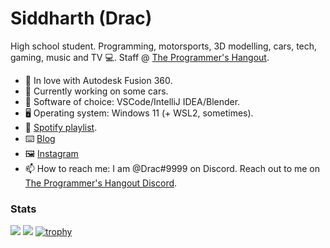 # Siddharth (Drac)

High school student. Programming, motorsports, 3D modelling, cars, tech, gaming, music and TV :computer:. Staff @ [The Programmer's Hangout](https://discord.gg/programming).

- 🌱 In love with Autodesk Fusion 360. 
- 📘 Currently working on some cars.
- 📔 Software of choice: VSCode/IntelliJ IDEA/Blender.
- 🖥️ Operating system: Windows 11 (+ WSL2, sometimes).
- 🎵 [Spotify playlist](https://open.spotify.com/playlist/16c8EwGMSEp9NSRW8uZOSL?si=41c4699d34754baa).
- ⌨️ [Blog](https://bush-car-dcc.notion.site/04baa12ee4aa4119aa9293ea4f5c2d77?v=5c9e4f3401914d48bc9cbc0e37f95b07)
- 🖼️ [Instagram](https://www.instagram.com/dracthedino/)
- 📫 How to reach me: I am @Drac#9999 on Discord. Reach out to me on [The Programmer's Hangout Discord](https://discord.gg/programming).

### Stats

![](https://github.com/DracTheDino/github-stats/blob/master/generated/overview.svg)
![](https://github.com/DracTheDino/github-stats/blob/master/generated/languages.svg)
[![trophy](https://github-profile-trophy.vercel.app/?DracTheDino=ryo-ma)](https://github.com/ryo-ma/github-profile-trophy)
